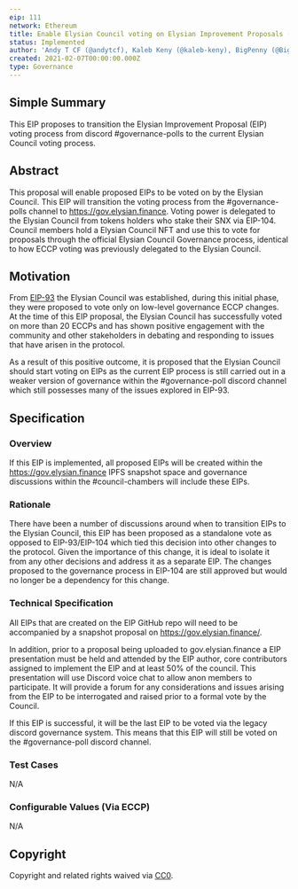 ```yaml
---
eip: 111
network: Ethereum
title: Enable Elysian Council voting on Elysian Improvement Proposals (EIPs)
status: Implemented
author: 'Andy T CF (@andytcf), Kaleb Keny (@kaleb-keny), BigPenny (@BigPenny)'
created: 2021-02-07T00:00:00.000Z
type: Governance
---
```


<!--You can leave these HTML comments in your merged EIP and delete the visible duplicate text guides, they will not appear and may be helpful to refer to if you edit it again. This is the suggested template for new EIPs. Note that a EIP number will be assigned by an editor. When opening a pull request to submit your EIP, please use an abbreviated title in the filename, `eip-draft_title_abbrev.md`. The title should be 44 characters or less.-->

## Simple Summary

<!--"If you can't explain it simply, you don't understand it well enough." Simply describe the outcome the proposed changes intend to achieve. This should be non-technical and accessible to a casual community member.-->

This EIP proposes to transition the Elysian Improvement Proposal (EIP) voting process from discord #governance-polls to the current Elysian Council voting process.

## Abstract

<!--A short (~200 word) description of the proposed change, the abstract should clearly describe the proposed change. This is what *will* be done if the EIP is implemented, not *why* it should be done or *how* it will be done. If the EIP proposes deploying a new contract, write, "we propose to deploy a new contract that will do x".-->

This proposal will enable proposed EIPs to be voted on by the Elysian Council. This EIP will transition the voting process from the #governance-polls channel to https://gov.elysian.finance. Voting power is delegated to the Elysian Council from tokens holders who stake their SNX via EIP-104. Council members hold a Elysian Council NFT and use this to vote for proposals through the official Elysian Council Governance process, identical to how ECCP voting was previously delegated to the Elysian Council.

## Motivation

<!--This is the problem statement. This is the *why* of the EIP. It should clearly explain *why* the current state of the protocol is inadequate.  It is critical that you explain *why* the change is needed, if the EIP proposes changing how something is calculated, you must address *why* the current calculation is inaccurate or wrong. This is not the place to describe how the EIP will address the issue!-->

From [EIP-93](./eip-93.md) the Elysian Council was established, during this initial phase, they were proposed to vote only on low-level governance ECCP changes. At the time of this EIP proposal, the Elysian Council has successfully voted on more than 20 ECCPs and has shown positive engagement with the community and other stakeholders in debating and responding to issues that have arisen in the protocol.

As a result of this positive outcome, it is proposed that the Elysian Council should start voting on EIPs as the current EIP process is still carried out in a weaker version of governance within the #governance-poll discord channel which still possesses many of the issues explored in EIP-93.

## Specification

<!--The specification should describe the syntax and semantics of any new feature, there are five sections
1. Overview
2. Rationale
3. Technical Specification
4. Test Cases
5. Configurable Values
-->

### Overview

<!--This is a high level overview of *how* the EIP will solve the problem. The overview should clearly describe how the new feature will be implemented.-->

If this EIP is implemented, all proposed EIPs will be created within the https://gov.elysian.finance IPFS snapshot space and governance discussions within the #council-chambers will include these EIPs.

### Rationale

<!--This is where you explain the reasoning behind how you propose to solve the problem. Why did you propose to implement the change in this way, what were the considerations and trade-offs. The rationale fleshes out what motivated the design and why particular design decisions were made. It should describe alternate designs that were considered and related work. The rationale may also provide evidence of consensus within the community, and should discuss important objections or concerns raised during discussion.-->

There have been a number of discussions around when to transition EIPs to the Elysian Council, this EIP has been proposed as a standalone vote as opposed to EIP-93/EIP-104 which tied this decision into other changes to the protocol. Given the importance of this change, it is ideal to isolate it from any other decisions and address it as a separate EIP. The changes proposed to the governance process in EIP-104 are still approved but would no longer be a dependency for this change.

### Technical Specification

<!--The technical specification should outline the public API of the changes proposed. That is, changes to any of the interfaces Elysian currently exposes or the creations of new ones.-->

All EIPs that are created on the EIP GitHub repo will need to be accompanied by a snapshot proposal on https://gov.elysian.finance/.

In addition, prior to a proposal being uploaded to gov.elysian.finance a EIP presentation must be held and attended by the EIP author, core contributors assigned to implement the EIP and at least 50% of the council. This presentation will use Discord voice chat to allow anon members to participate. It will provide a forum for any considerations and issues arising from the EIP to be interrogated and raised prior to a formal vote by the Council.

If this EIP is successful, it will be the last EIP to be voted via the legacy discord governance system. This means that this EIP will still be voted on the #governance-poll discord channel.

### Test Cases

<!--Test cases for an implementation are mandatory for EIPs but can be included with the implementation..-->

N/A

### Configurable Values (Via ECCP)

<!--Please list all values configurable via ECCP under this implementation.-->

N/A

## Copyright

Copyright and related rights waived via [CC0](https://creativecommons.org/publicdomain/zero/1.0/).
